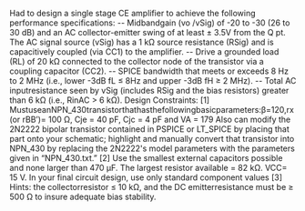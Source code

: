 Had to design a single stage CE amplifier to achieve the following performance specifications:
-- Midbandgain (vo /vSig) of -20 to -30 (26 to 30 dB) and an AC collector-emitter swing of at least
± 3.5V from the Q pt. The AC signal source (vSig) has a 1 kΩ source resistance (RSig) and is capacitively coupled (via CC1) to the amplifier.
-- Drive a grounded load (RL) of 20 kΩ connected to the collector node of the transistor via a coupling capacitor (CC2).
-- SPICE bandwidth that meets or exceeds 8 Hz to 2 MHz (i.e., lower -3dB fL ≤ 8Hz and upper -3dB fH ≥ 2 MHz).
-- Total AC inputresistance seen by vSig (includes RSig and the bias resistors) greater than 6 kΩ (i.e., RinAC > 6 kΩ).
Design Constraints:
[1] MustuseanNPN_430transistorthathasthefollowingbasicparameters:β=120,rx (or rBB’)= 100 Ω, Cje = 40 pF, Cjc = 4 pF and VA = 179
Also can modify the 2N2222 bipolar transistor contained in PSPICE or LT_SPICE by placing that part onto your schematic; 
highlight and manually convert that transistor into NPN_430 by replacing the 2N2222's model parameters with the parameters given in “NPN_430.txt.”
[2] Use the smallest external capacitors possible and none larger than 470 μF. 
The largest resistor available = 82 kΩ. VCC= 15 V. In your final circuit design, use only standard component values
[3] Hints: the collectorresistor ≤ 10 kΩ, and the DC emitterresistance must be ≥ 500 Ω to insure adequate bias stability.
